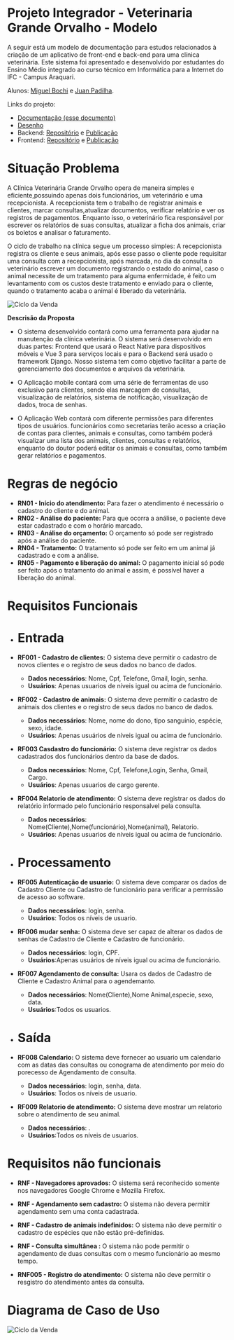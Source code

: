 # Projeto Integrador - Veterinaria Grande Orvalho - Modelo

A seguir está um modelo de documentação para estudos relacionados à criação de um aplicativo de front-end e back-end para uma clínica veterinária. Este sistema foi apresentado e desenvolvido por estudantes do Ensino Médio integrado ao curso técnico em Informática para a Internet do IFC - Campus Araquari.

Alunos: [Miguel Bochi](github.com/MiguelBochiBarros) e [Juan Padilha](https://github.com/alujuan).

Links do projeto:

- [Documentação (esse documento)](github.com/MiguelBochi/Veterinaria-GO-Documentação)
- [Desenho](https://www.figma.com/file/VhoaWRAWHps62tjXoqMTV0/Pages_GO?type=design&node-id=0%3A1&mode=design&t=FH917MbVwo1Kk0oD-1)
- Backend: [Repositório](github.com/MiguelBochi/pi-backend) e [Publicação](github.com/MiguelBochi/pi-backend)
- Frontend: [Repositório](github.com/MiguelBochi/pi-backend) e [Publicação](github.com/MiguelBochi/pi-backend)

# Situação Problema

A Clínica Veterinária Grande Orvalho opera de maneira simples e eficiente,possuindo apenas dois funcionários, um veterinário e uma recepcionista. A recepcionista tem o trabalho de registrar animais e clientes, marcar consultas,atualizar documentos, verificar relatório e ver os registros de pagamentos. Enquanto isso, o veterinário fica responsável por escrever os relatórios de suas consultas, atualizar a ficha dos animais, criar os boletos e analisar o faturamento.

O ciclo de trabalho na clínica segue um processo simples: A recepcionista registra os cliente e seus animais, após esse passo o cliente pode requisitar uma consulta com a recepcionista, após marcada, no dia da consulta o veterinário escrever um documento registrando o estado do animal, caso o animal necessite de um tratamento para alguma enfermidade, é feito um levantamento com os custos deste tratamento e enviado para o cliente, quando o tratamento acaba o animal é liberado da veterinária.


![Ciclo da Venda](docs/DesWeb_mod.webp)

**Descrisão da Proposta**

- O sistema desenvolvido contará como uma ferramenta para ajudar na manutenção da clínica veterinária. O sistema será desenvolvido em duas partes: Frontend que usará o React Native para dispositivos móveis e Vue 3 para serviços locais e para o Backend será usado o framework Django. Nosso sistema tem como objetivo facilitar a parte de gerenciamento dos documentos e arquivos da veterinária.

- O Aplicação mobile contará com uma série de ferramentas de uso exclusivo para clientes, sendo elas marcagem de consultas, visualização de relatórios, sistema de notificação, visualização de dados, troca de senhas.

- O Aplicação Web contará com diferente permissões para diferentes tipos de usuários. funcionários como secretarias terão acesso a criação de contas para clientes, animais e consultas, como também poderá visualizar uma lista dos animais, clientes, consultas e relatórios, enquanto do doutor poderá editar os animais e consultas, como também gerar relatórios e pagamentos.

# Regras de negócio

- **RN01 - Início do atendimento:** Para fazer o atendimento é necessário o cadastro do cliente e do animal.
- **RN02 - Análise do paciente:** Para que ocorra a análise, o paciente deve estar cadastrado e com o horário marcado.
- **RN03 - Análise do orçamento:** O orçamento só pode ser registrado após a análise do paciente.
- **RN04 - Tratamento:** O tratamento só pode ser feito em um animal já cadastrado e com a análise.
- **RN05 - Pagamento e liberação do animal:** O pagamento inicial só pode ser feito após o tratamento do animal e assim, é possível haver a liberação do animal.

# Requisitos Funcionais

- # Entrada

- **RF001 - Cadastro de clientes:** O sistema deve permitir o cadastro de novos clientes e o registro de seus dados no banco de dados.

  - **Dados necessários**: Nome, Cpf, Telefone, Gmail, login, senha.
  - **Usuários**: Apenas usuarios de níveis igual ou acima de funcionário.

- **RF002 - Cadastro de animais:** O sistema deve permitir o cadastro de animais dos clientes e o registro de seus dados no banco de dados.
  - **Dados necessários**: Nome, nome do dono, tipo sanguinio, espécie, sexo, idade.
  - **Usuários**: Apenas usuários de níveis igual ou acima de funcionário.
- **RF003 Casdastro do funcionário:** O sistema deve registrar os dados cadastrados dos funcionários dentro da base de dados.
  - **Dados necessários**: Nome, Cpf, Telefone,Login, Senha, Gmail, Cargo.
  - **Usuários**: Apenas usuarios de cargo gerente.
- **RF004 Relatorio de atendimento:** O sistema deve registrar os dados do relatório informado pelo funcionário responsalvel pela consulta.
  - **Dados necessários**: Nome(Cliente),Nome(funcionário),Nome(animal), Relatorio.
  - **Usuários**: Apenas usuarios de níveis igual ou acima de funcionário.
- # Processamento
- **RF005 Autenticação de usuario:** O sistema deve comparar os dados de Cadastro Cliente ou Cadastro de funcionário para verificar a permissão de acesso ao software.
  - **Dados necessários**: login, senha.
  - **Usuários**: Todos os níveis de usuario.
- **RF006 mudar senha:** O sistema deve ser capaz de alterar os dados de senhas de Cadastro de Cliente e Cadastro de funcionário.
  - **Dados necessários**: login, CPF.
  - **Usuários**:Apenas usuários de níveis igual ou acima de funcionário.
- **RF007 Agendamento de consulta:** Usara os dados de Cadastro de Cliente e Cadastro Animal para o agendemanto.
  - **Dados necessários**: Nome(Cliente),Nome Animal,especie, sexo, data.
  - **Usuários**:Todos os usuarios.
- # Saída
- **RF008 Calendario:** O sistema deve fornecer ao usuario um calendario com as datas das consultas ou conograma de atendimento por meio do porecesso de Agendamento de consulta.
  - **Dados necessários**: login, senha, data.
  - **Usuários**: Todos os níveis de usuario.
- **RF009 Relatorio de atendimento:** O sistema deve mostrar um relatorio sobre o atendimento de seu animal.
  - **Dados necessários**: .
  - **Usuários**:Todos os níveis de usuarios.

# Requisitos não funcionais

- **RNF - Navegadores aprovados:** O sistema será reconhecido somente nos navegadores Google Chrome e Mozilla Firefox.

- **RNF - Agendamento sem cadastro:** O sistema não devera permitir agendamento sem uma conta cadastrada.

- **RNF - Cadastro de animais indefinidos:** O sistema não deve permitir o cadastro de espécies que não estão pré-definidas.

- **RNF - Consulta simultânea :** O sistema não pode permitir o agendamento de duas consultas com o mesmo funcionário ao mesmo tempo.

- **RNF005 - Registro do atendimento:** O sistema não deve permitir o resgistro do atendimento antes da consulta.

# Diagrama de Caso de Uso

![Ciclo da Venda](docs/Diagrama.png)
